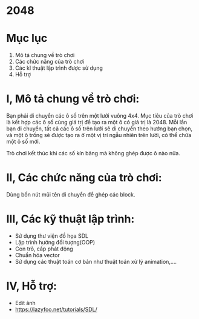 # 2048
# Mục lục
1. Mô tả chung về trò chơi
2. Các chức năng của trò chơi
3. Các kĩ thuật lập trình được sử dụng
4. Hỗ trợ

# I, Mô tả chung về trò chơi:
Bạn phải di chuyển các ô số trên một lưới vuông 4x4. Mục tiêu của trò chơi là kết hợp các ô số cùng giá trị để tạo ra một ô có giá trị là 2048. Mỗi lần bạn di chuyển, tất cả các ô số trên lưới sẽ di chuyển theo hướng bạn chọn, và một ô trống sẽ được tạo ra ở một vị trí ngẫu nhiên trên lưới, có thể chứa một ô số mới.

Trò chơi kết thúc khi các số kín bảng mà không ghép được ô nào nữa.

# II, Các chức năng của trò chơi:
Dùng bốn nút mũi tên di chuyển để ghép các block.

# III, Các kỹ thuật lập trình:
- Sử dụng thư viện đồ họa SDL
- Lập trình hướng đối tượng(OOP)
- Con trỏ, cấp phát động
- Chuẩn hóa vector
- Sử dụng các thuật toán cơ bản như thuật toán xử lý animation,....
  
# IV, Hỗ trợ:
- Edit ảnh
- https://lazyfoo.net/tutorials/SDL/
